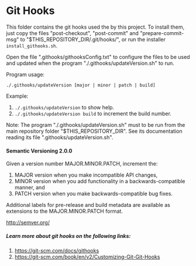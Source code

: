 # Git Hooks

This folder contains the git hooks used the by this project. 
To install them, just copy the files "post-checkout", "post-commit"
and "prepare-commit-msg" to "$THIS_REPOSITORY_DIR/.git/hooks/", 
or run the installer `install_githooks.sh`.


Open the file ".githooks/githooksConfig.txt" to configure the files to be
used and updated when the program "./.githooks/updateVersion.sh" to run.


Program usage: 
```
./.githooks/updateVersion [major | minor | patch | build]
```
Example:

1. `./.githooks/updateVersion` to show help.
1. `./.githooks/updateVersion build` to increment the build number.


Note: The program "./.githooks/updateVersion.sh" must to be run from
the main repository folder "$THIS_REPOSITORY_DIR". See its documentation
reading its file ".githooks/updateVersion.sh".



#### Semantic Versioning 2.0.0

Given a version number MAJOR.MINOR.PATCH, increment the:

1. MAJOR version when you make incompatible API changes,
1. MINOR version when you add functionality in a backwards-compatible manner, and
1. PATCH version when you make backwards-compatible bug fixes.

Additional labels for pre-release and build metadata are available as extensions to the
MAJOR.MINOR.PATCH format.

http://semver.org/



##### Learn more about git hooks on the following links:

1. https://git-scm.com/docs/githooks
2. https://git-scm.com/book/en/v2/Customizing-Git-Git-Hooks




